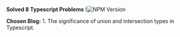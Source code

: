 **Solved 8 Typescript Problems** !![NPM Version](https://img.shields.io/npm/v/typescript?style=plastic&label=Typescript&labelColor=%233178C6&color=%23888888)

**Chosen Blog:** 1. The significance of union and intersection types in Typescript.
